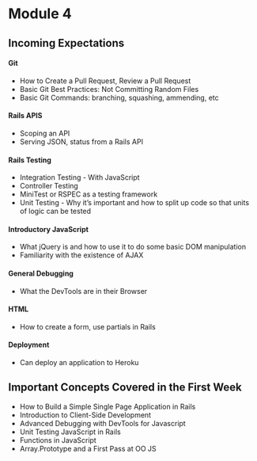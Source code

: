 # Module 4

## Incoming Expectations

#### Git
* How to Create a Pull Request, Review a Pull Request
* Basic Git Best Practices: Not Committing Random Files
* Basic Git Commands: branching, squashing, ammending, etc

#### Rails APIS
* Scoping an API
* Serving JSON, status from a Rails API

#### Rails Testing
* Integration Testing - With JavaScript
* Controller Testing
* MiniTest or RSPEC as a testing framework
* Unit Testing - Why it’s important and how to split up code so that units of logic can be tested

#### Introductory JavaScript
* What jQuery is and how to use it to do some basic DOM manipulation
* Familiarity with the existence of AJAX

#### General Debugging
* What the DevTools are in their Browser

#### HTML
* How to create a form, use partials in Rails

#### Deployment
* Can deploy an application to Heroku

## Important Concepts Covered in the First Week

* How to Build a Simple Single Page Application in Rails
* Introduction to Client-Side Development
* Advanced Debugging with DevTools for Javascript
* Unit Testing JavaScript in Rails
* Functions in JavaScript
* Array.Prototype and a First Pass at OO JS
